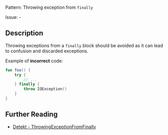 Pattern: Throwing exception from `finally`

Issue: -

## Description

Throwing exceptions from a `finally` block should be avoided as it can lead to confusion and discarded exceptions.

Example of **incorrect** code:

```kotlin
fun foo() {
    try {
        // ...
    } finally {
        throw IOException()
    }
}
```

## Further Reading

* [Detekt - ThrowingExceptionFromFinally](https://detekt.dev/docs/rules/exceptions/#throwingexceptionfromfinally)